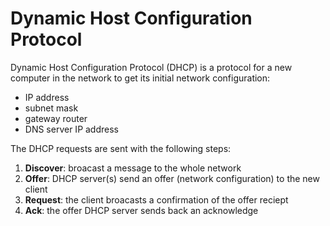 # Dynamic Host Configuration Protocol

Dynamic Host Configuration Protocol (DHCP) is a protocol for a new computer in the network to get its initial network configuration:

* IP address
* subnet mask
* gateway router
* DNS server IP address

The DHCP requests are sent with the following steps:
1. **Discover**: broacast a message to the whole network
2. **Offer**: DHCP server(s) send an offer (network configuration) to the new client
3. **Request**: the client broacasts a confirmation of the offer reciept
4. **Ack**: the offer DHCP server sends back an acknowledge
